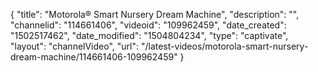 {
    "title": "Motorola&reg; Smart Nursery Dream Machine",
    "description": "",
    "channelid": "114661406",
    "videoid": "109962459",
    "date_created": "1502517462",
    "date_modified": "1504804234",
    "type": "captivate",
    "layout": "channelVideo",
    "url": "\/latest-videos\/motorola-smart-nursery-dream-machine\/114661406-109962459"
}